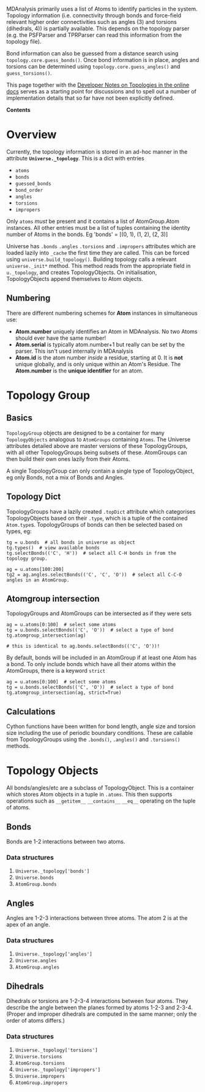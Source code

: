 MDAnalysis primarily uses a list of Atoms to identify particles in the system. Topology information (i.e. connectivity through bonds and force-field relevant higher order connectivities such as angles (3) and torsions (dihedrals, 4)) is partially available. This depends on the topology parser (e.g. the PSFParser and TPRParser can read this information from the topology file).

Bond information can also be guessed from a distance search using `topology.core.guess_bonds()`.  Once bond information is in place, angles and torsions can be determined using `topology.core.guess_angles()` and `guess_torsions()`.

This page together with the [Developer Notes on Topologies in the online docs](http://mdanalysis.googlecode.com/git-history/develop/package/doc/html/documentation_pages/topology/init.html#developer-notes) serves as a starting point for discussions and to spell out a number of implementation details that so far have not been explicitly defined.

**Contents**



# Overview #
Currently, the topology information is stored in an ad-hoc manner in the attribute **`Universe._topology`**. This is a dict with entries
  * `atoms`
  * `bonds`
  * `guessed_bonds`
  * `bond_order`
  * `angles`
  * `torsions`
  * `impropers`

Only `atoms` _must_ be present and it contains a list of AtomGroup.Atom instances.
All other entries must be a list of tuples containing the identity number of Atoms in the bonds.
Eg 'bonds' = [(0, 1), (1, 2), (2, 3)]

Universe has `.bonds` `.angles` `.torsions` and `.impropers` attributes which are loaded lazily into `_cache` the first time they are called. This can be forced using `universe.build_topology()`.
Building topology calls a relevant `universe._init*` method.  This method reads from the appropriate field in `u._topology`, and creates TopologyObjects.  On initialisation, TopologyObjects append themselves to Atom objects.


## Numbering ##
There are different numbering schemes for **Atom** instances in simultaneous use:
  * **Atom.number** uniquely identifies an Atom in MDAnalysis.  No two Atoms should ever have the same number!
  * **Atom.serial** is typically atom.number+1 but really can be set by the parser.  This isn't used internally in MDAnalysis
  * **Atom.id** is the atom number _inside_ a residue, starting at 0. It is **not** unique globally, and is only unique within an Atom's Residue.
The **Atom.number** is the **unique identifier** for an atom.


# Topology Group #

## Basics ##

`TopologyGroup` objects are designed to be a container for many `TopologyObjects` analogous to `AtomGroups` containing `Atoms`.
The Universe attributes detailed above are master versions of these TopologyGroups, with all other TopologyGroups being subsets of these.
AtomGroups can then build their own ones lazily from their Atoms. 

A single TopologyGroup can only contain a single type of TopologyObject, eg only Bonds, not a mix of Bonds and Angles.

## Topology Dict ##

TopologyGroups have a lazily created `.topDict` attribute which categorises TopologyObjects based on their `.type`, which is a tuple of the contained `Atom.type`s.
TopologyGroups of bonds can then be selected based on types, eg:

```
tg = u.bonds  # all bonds in universe as object
tg.types()  # view available bonds
tg.selectBonds(('C', 'H'))  # select all C-H bonds in from the topology group.

ag = u.atoms[100:200]
tg2 = ag.angles.selectBonds(('C', 'C', 'O'))  # select all C-C-O angles in an AtomGroup.
```

## Atomgroup intersection ##

TopologyGroups and AtomGroups can be intersected as if they were sets

```
ag = u.atoms[0:100]  # select some atoms
tg = u.bonds.selectBonds(('C', 'O'))  # select a type of bond
tg.atomgroup_intersection(ag)

# this is identical to ag.bonds.selectBonds(('C', 'O'))!
```

By default, bonds will be included in an AtomGroup if at least one Atom has a bond.
To only include bonds which have all their atoms within the AtomGroups, there is a keyword `strict`

```
ag = u.atoms[0:100]  # select some atoms
tg = u.bonds.selectBonds(('C', 'O'))  # select a type of bond
tg.atomgroup_intersection(ag, strict=True)
```

## Calculations ##

Cython functions have been written for bond length, angle size and torsion size including the use of periodic boundary conditions.  These are callable from TopologyGroups using the `.bonds()`, `.angles()` and `.torsions()` methods.

# Topology Objects #

All bonds/angles/etc are a subclass of TopologyObject.
This is a container which stores Atom objects in a tuple in `.atoms`.
This then supports operations such as `__getitem__` `__contains__` `__eq__` operating on the tuple of atoms.

## Bonds ##
Bonds are 1-2 interactions between two atoms.

### Data structures ###
  1. `Universe._topology['bonds']`
  1. `Universe.bonds`
  1. `AtomGroup.bonds`

## Angles ##
Angles are 1-2-3 interactions between three atoms. The atom 2 is at the apex of an angle.

### Data structures ###
  1. `Universe._topology['angles']`
  1. `Universe.angles`
  1. `AtomGroup.angles`


## Dihedrals ##
Dihedrals or torsions are 1-2-3-4 interactions between four atoms. They describe the angle between the planes formed by atoms 1-2-3 and 2-3-4. (Proper and improper dihedrals are computed in the same manner; only the order of atoms differs.)

### Data structures ###

  1. `Universe._topology['torsions']`
  1. `Universe.torsions`
  1. `AtomGroup.torsions`
  1. `Universe._topology['impropers']`
  1. `Universe.impropers`
  1. `AtomGroup.impropers`
